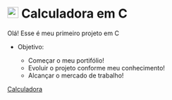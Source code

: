 <h1><img src="https://github.com/Jordan-Lima/calculadora-em-c/assets/60404264/6d967218-0538-4cc8-8ecf-8520ba787081" width="25px"> Calculadora em C</h1>
<p>Olá! Esse é meu primeiro projeto em C</p>
<ul>
  <li>Objetivo:</li>
  <ul>
    <li>Começar o meu portifólio!</li>
    <li>Evoluir o projeto conforme meu conhecimento!</li>
    <li>Alcançar o mercado de trabalho!</li>
  </ul>
</ul>

<a href="https://github.com/Jordan-Lima/calculadora-em-c/blob/main/calc.c">Calculadora</a>
